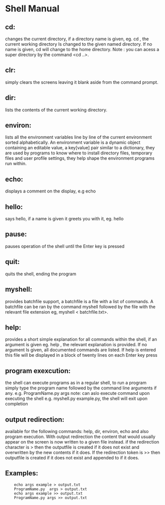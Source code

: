 # Shell Manual

## cd:

changes the current directory, if a directory name is given, eg. cd  <directory>, the current 
working directory Is changed to the given named directory. If no name is given, cd will change 
to the home directory. Note : you can acess a super directory by the command <cd ..>.

## clr:

simply clears the screens leaving it blank aside from the command prompt.

## dir:

lists the contents of the current working directory.

## environ:

lists all the environment variables line by line of the current environment sorted 
alphabetically.
An environment variable is a dynamic object containing an editable value, a key[value] pair
similar to a dictionary, they are used by programs to know where to install directory files, 
temporary files and user profile settings, they help shape the environment programs run within.

## echo:

displays a comment on the display, e.g echo <example>

## hello:

says hello, if a name is given it greets you with it, eg. hello <Donal>

## pause:

pauses operation of the shell until the Enter key is pressed

## quit:

quits the shell, ending the program

## myshell:

provides batchfile support, a batchfile is a file with a list of commands. A batchfile can be 
ran by the command myshell followed by the file with the relevant file extension eg, myshell <
batchfile.txt>.

## help:

provides a short simple explanation for all commands within the shell, if an argument is given
 eg. help <topic>, the relevant explanation is provided. If no argument Is given, all 
 documented commands are listed.
If help <more> is entered this file will be displayed in a block of twenty lines on each Enter 
key press

## program exexcution:

the shell can execute programs as in a regular shell, to run a program simply type the program 
name followed by the command line arguments if any.
e.g. ProgramName.py args
note: can aslo execute command upon executing the shell e.g. myshell.py example.py, the shell
will exit upon completion

## output redirection:

available for the following commands: help, dir, environ, echo and also program execution.
With output redirection the content that would usually appear on the screen is now written to 
a given file instead.
if the redirection character is > then the outputfile is created if it does not exist and 
overwritten by the new contents if it does. 
If the redirection token is >> then outputfile is created if it does not exist and appended to 
if it does.

## Examples:

		echo args example > output.txt
		ProgramName.py  args > output.txt
		echo args example >> output.txt
		ProgramName.py args >> output.txt
